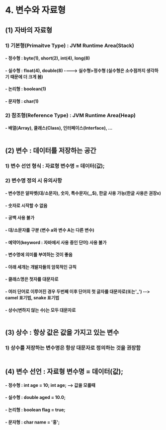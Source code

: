 # 4. 변수와 자료형<br>
## (1) 자바의 자료형
### 1) 기본형(Primaitve Type) : JVM Runtime Area(Stack)<br>
#### - 정수형 : byte(1), short(2), int(4), long(8)<br>
#### - 실수형 : float(4), double(8) ----> 실수형>정수형 (실수형은 소수점까지 생각하기 때문에 더 크게 봄)<br>
#### - 논리형 : boolean(1)<br>
#### - 문자형 : char(1)<br>

### 2) 참조형(Reference Type) : JVM Runtime Area(Heap)<br>
#### - 배열(Array), 클래스(Class), 인터페이스(Interface), ...<br><br>

## (2) 변수 : 데이터를 저장하는 공간
### 1) 변수 선언 형식 : 자료형 변수명 = 데이터(값);<br>
### 2) 변수명 정의 시 유의사항<br>
#### - 변수명은 알파벳(대/소문자), 숫자, 특수문자(_,$), 한글 사용 가능(한글 사용은 권장x)<br>
#### - 숫자로 시작할 수 없음<br>
#### - 공백 사용 불가<br>
#### - 대/소문자를 구분 (변수 a와 변수 A는 다른 변수)<br>
#### - 예약어(keyword : 자바에서 사용 중인 단어) 사용 불가<br>
#### - 변수명에 의미를 부여하는 것이 좋음<br>
#### - 아래 세개는 개발자들의 암묵적인 규칙<br>
#### - 클래스명은 첫자를 대문자로<br>
#### - 여러 단어로 이루어진 경우 두번째 이후 단어의 첫 글자를 대문자로(또는'_') --> camel 표기법, snake 표기법<br>
#### - 상수(변하지 않는 수)는 모두 대문자로<br><br>

## (3) 상수 : 항상 값은 값을 가지고 있는 변수
### 1) 상수를 저장하는 변수명은 항상 대문자로 정의하는 것을 권장함<br><br>

## (4) 변수 선언 : 자료형 변수명 = 데이터(값);
#### - 정수형 : int age = 10; int age; --> 값을 모를때<br>
#### - 실수형 : double aged = 10.0;<br>
#### - 논리형 : boolean flag = true;<br>
#### - 문자형 : char name = '홍';<br>
